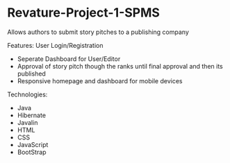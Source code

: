 # Revature-Project-1-SPMS
Allows authors to submit story pitches to a publishing company


Features:
User Login/Registration
- Seperate Dashboard for User/Editor
- Approval of story pitch though the ranks until final approval and then its published
- Responsive homepage and dashboard for mobile devices

Technologies:
- Java
- Hibernate 
- Javalin
- HTML
- CSS
- JavaScript
- BootStrap
